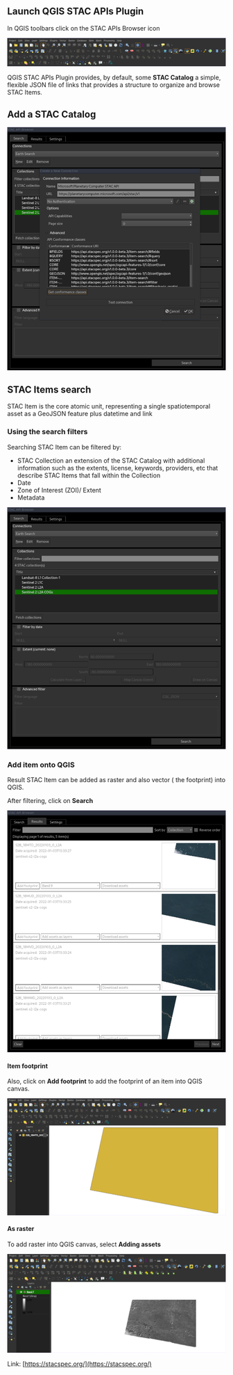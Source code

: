 ## Launch QGIS STAC APIs Plugin

In QGIS toolbars click on the STAC APIs Browser icon

![image](images/toolbar.png)


QGIS STAC APIs Plugin provides, by default, some **STAC Catalog** a simple, flexible JSON file of links that provides a
structure to organize and browse STAC Items.


## Add a STAC Catalog

![image](images/add-connection.png)

## STAC Items search

STAC Item is the core atomic unit, representing a single spatiotemporal asset as a GeoJSON feature plus datetime and link

### Using the search filters

Searching STAC Item can be filtered by:

* STAC Collection an extension of the STAC Catalog with additional information such as the extents, license, keywords, providers, etc that describe STAC Items that fall within the Collection
* Date
* Zone of Interest (ZOI)/ Extent
* Metadata

![image](images/filters.png)

### Add item onto QGIS

Result STAC Item can be added as raster and also vector ( the footprint) into QGIS.


After filtering, click on **Search**

![image](images/results.png)

#### Item footprint


Also, click on **Add footprint** to add the footprint of an item into QGIS canvas.

![image](images/footprint.png)


#### As raster


To add raster into QGIS canvas, select **Adding assets**

![image](images/raster.png)



Link: [https://stacspec.org/](https://stacspec.org/)



